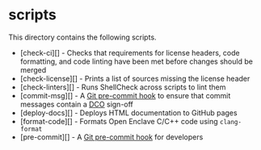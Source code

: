 scripts
=======

This directory contains the following scripts.

- [check-ci][] - Checks that requirements for license headers, code formatting,
  and code linting have been met before changes should be merged
- [check-license][] - Prints a list of sources missing the license header
- [check-linters][] - Runs ShellCheck across scripts to lint them
- [commit-msg][] - A [Git pre-commit hook](https://git-scm.com/docs/githooks)
  to ensure that commit messages contain a [DCO](https://developercertificate.org)
  sign-off
- [deploy-docs][] - Deploys HTML documentation to GitHub pages
- [format-code][] - Formats Open Enclave C/C++ code using `clang-format`
- [pre-commit][] - A [Git pre-commit hook](https://git-scm.com/docs/githooks)
  for developers
